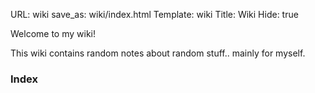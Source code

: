 URL: wiki
save_as: wiki/index.html
Template: wiki
Title: Wiki
Hide: true

Welcome to my wiki!

This wiki contains random notes about random stuff.. mainly for myself.


### Index
